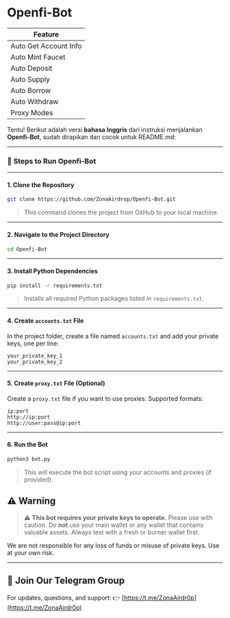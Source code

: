# Openfi-Bot

| Feature                |
|------------------------|
| Auto Get Account Info  |
| Auto Mint Faucet       |
| Auto Deposit           |
| Auto Supply            |
| Auto Borrow            |
| Auto Withdraw          |
| Proxy Modes            |

Tentu! Berikut adalah versi **bahasa Inggris** dari instruksi menjalankan **Openfi-Bot**, sudah dirapikan dan cocok untuk README.md:

---

### 🚀 **Steps to Run Openfi-Bot**

---

#### 1. **Clone the Repository**

```bash
git clone https://github.com/ZonaAirdrop/Openfi-Bot.git
```

> This command clones the project from GitHub to your local machine.

---

#### 2. **Navigate to the Project Directory**

```bash
cd Openfi-Bot
```

---

#### 3. **Install Python Dependencies**

```bash
pip install -r requirements.txt
```

> Installs all required Python packages listed in `requirements.txt`.

---

#### 4. **Create `accounts.txt` File**

In the project folder, create a file named `accounts.txt` and add your private keys, one per line:

```
your_private_key_1
your_private_key_2
```

---

#### 5. **Create `proxy.txt` File (Optional)**

Create a `proxy.txt` file if you want to use proxies. Supported formats:

```
ip:port
http://ip:port
http://user:pass@ip:port
```
---
#### 6. **Run the Bot**
```bash
python3 bot.py
```
> This will execute the bot script using your accounts and proxies (if provided).

## ⚠️ Warning

> ⚠️ **This bot requires your private keys to operate.**
> Please use with caution. Do **not** use your main wallet or any wallet that contains valuable assets. Always test with a fresh or burner wallet first.

We are not responsible for any loss of funds or misuse of private keys. Use at your own risk.

---

## 📢 Join Our Telegram Group

For updates, questions, and support:
👉 [https://t.me/ZonaAirdr0p](https://t.me/ZonaAirdr0p)

